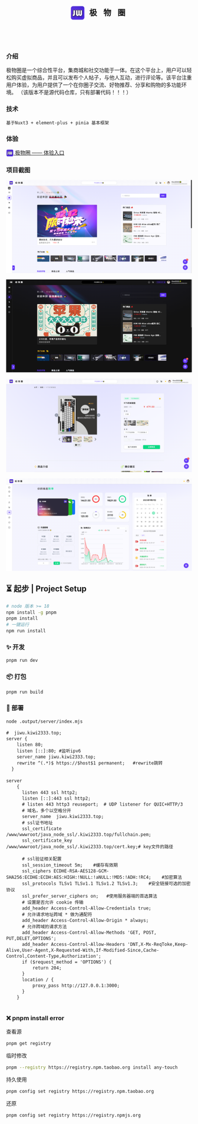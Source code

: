 <h2 align=center margin="10em" style="margin:4em;letter-spacing:0.3em;">
<img src="./public/images/logo/logo.png" width = "40" height = "40" alt="图片名称" align=center />
极  物  圈  </h2>

###  介绍
极物圈是一个综合性平台，集商城和社交功能于一体。在这个平台上，用户可以轻松购买虚拟商品，并且可以发布个人帖子，与他人互动，进行评论等。该平台注重用户体验，为用户提供了一个在你圈子交流、好物推荐、分享和购物的多功能环境。
  （该版本不是源代码仓库，只有部署代码！！！）
###  技术

```
基于Nuxt3 + element-plus + pinia 基本框架
```

###  体验
[<img src="./public/images/logo/logo.png" width = "20" height = "20" alt="图片名称" align=center /> 极物圈 —— 体验入口](https://jiwu.netlify.app)

###  项目截图

![主页](./.doc/home.png)

![暗黑](./.doc/index_dark.png)

![商品](./.doc/goods.png)

![钱包](./.doc/wallet.png)

## ⏳ 起步 | Project Setup 

```sh
# node 版本 >= 18
npm install -g pnpm
pnpm install
# 一键运行
npm run install
```

### ✨ 开发

```sh
pnpm run dev
```

### 📦 打包

```sh
pnpm run build
```

### 🎊 部署
```sh
node .output/server/index.mjs
```

```nginx
#  jiwu.kiwi2333.top;
server {  
    listen 80;  
    listen [::]:80;	#监听ipv6
    server_name jiwu.kiwi2333.top; 
    rewrite ^(.*)$ https://$host$1 permanent;	#rewrite跳转 
  }
  
server
    {      
      listen 443 ssl http2;
      listen [::]:443 ssl http2;
      # listen 443 http3 reuseport;  # UDP listener for QUIC+HTTP/3
      # 域名，多个以空格分开
      server_name  jiwu.kiwi2333.top;
      # ssl证书地址
      ssl_certificate /www/wwwroot/java_node_ssl/.kiwi2333.top/fullchain.pem;
      ssl_certificate_key /www/wwwroot/java_node_ssl/.kiwi2333.top/cert.key;# key文件的路径
      
      # ssl验证相关配置
      ssl_session_timeout 5m;    #缓存有效期
      ssl_ciphers ECDHE-RSA-AES128-GCM-SHA256:ECDHE:ECDH:AES:HIGH:!NULL:!aNULL:!MD5:!ADH:!RC4;    #加密算法
      ssl_protocols TLSv1 TLSv1.1 TLSv1.2 TLSv1.3;    #安全链接可选的加密协议
      ssl_prefer_server_ciphers on;   #使用服务器端的首选算法
      # 设置是否允许 cookie 传输
      add_header Access-Control-Allow-Credentials true;
      # 允许请求地址跨域 * 做为通配符
      add_header Access-Control-Allow-Origin * always;
      # 允许跨域的请求方法
      add_header Access-Control-Allow-Methods 'GET, POST, PUT,DELET,OPTIONS';
      add_header Access-Control-Allow-Headers 'DNT,X-Mx-ReqToke,Keep-Alive,User-Agent,X-Requested-With,If-Modified-Since,Cache-Control,Content-Type,Authorization';
      if ($request_method = 'OPTIONS') {
          return 204;
      } 
      location / {
          proxy_pass http://127.0.0.1:3000;
      }
    }
  
```

### ❌ pnpm install error

查看源

```sh
pnpm get registry 
```

临时修改
```sh
pnpm --registry https://registry.npm.taobao.org install any-touch
```

持久使用
```sh
pnpm config set registry https://registry.npm.taobao.org
```

还原
```sh
pnpm config set registry https://registry.npmjs.org
```